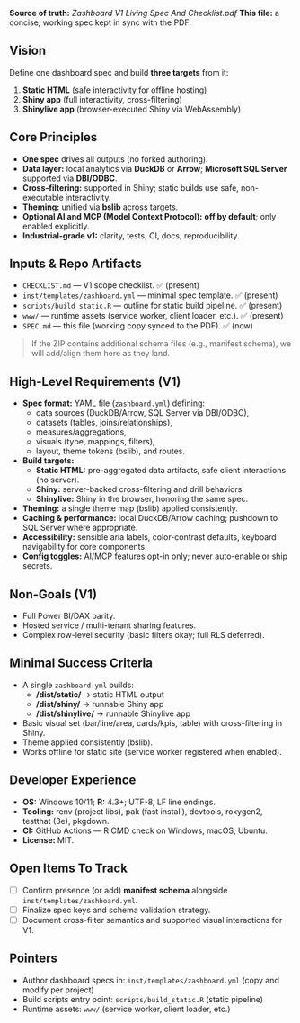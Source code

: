 ﻿**Source of truth:** _Zashboard V1 Living Spec And Checklist.pdf_
**This file:** a concise, working spec kept in sync with the PDF.
## Vision
Define one dashboard spec and build **three targets** from it:
1) **Static HTML** (safe interactivity for offline hosting)  
2) **Shiny app** (full interactivity, cross-filtering)  
3) **Shinylive app** (browser-executed Shiny via WebAssembly)

## Core Principles
- **One spec** drives all outputs (no forked authoring).
- **Data layer:** local analytics via **DuckDB** or **Arrow**; **Microsoft SQL Server** supported via **DBI/ODBC**.
- **Cross-filtering:** supported in Shiny; static builds use safe, non-executable interactivity.
- **Theming:** unified via **bslib** across targets.
- **Optional AI and MCP (Model Context Protocol):** **off by default**; only enabled explicitly.
- **Industrial-grade v1:** clarity, tests, CI, docs, reproducibility.

## Inputs & Repo Artifacts
- `CHECKLIST.md` — V1 scope checklist. ✅ (present)
- `inst/templates/zashboard.yml` — minimal spec template. ✅ (present)
- `scripts/build_static.R` — outline for static build pipeline. ✅ (present)
- `www/` — runtime assets (service worker, client loader, etc.). ✅ (present)
- `SPEC.md` — this file (working copy synced to the PDF). ✅ (now)

> If the ZIP contains additional schema files (e.g., manifest schema), we will add/align them here as they land.

## High-Level Requirements (V1)
- **Spec format:** YAML file (`zashboard.yml`) defining:
  - data sources (DuckDB/Arrow, SQL Server via DBI/ODBC),
  - datasets (tables, joins/relationships),
  - measures/aggregations,
  - visuals (type, mappings, filters),
  - layout, theme tokens (bslib), and routes.
- **Build targets:**
  - **Static HTML:** pre-aggregated data artifacts, safe client interactions (no server).
  - **Shiny:** server-backed cross-filtering and drill behaviors.
  - **Shinylive:** Shiny in the browser, honoring the same spec.
- **Theming:** a single theme map (bslib) applied consistently.
- **Caching & performance:** local DuckDB/Arrow caching; pushdown to SQL Server where appropriate.
- **Accessibility:** sensible aria labels, color-contrast defaults, keyboard navigability for core components.
- **Config toggles:** AI/MCP features opt-in only; never auto-enable or ship secrets.

## Non-Goals (V1)
- Full Power BI/DAX parity.
- Hosted service / multi-tenant sharing features.
- Complex row-level security (basic filters okay; full RLS deferred).

## Minimal Success Criteria
- A single `zashboard.yml` builds:
  - **/dist/static/** → static HTML output
  - **/dist/shiny/** → runnable Shiny app
  - **/dist/shinylive/** → runnable Shinylive app
- Basic visual set (bar/line/area, cards/kpis, table) with cross-filtering in Shiny.
- Theme applied consistently (bslib).
- Works offline for static site (service worker registered when enabled).

## Developer Experience
- **OS:** Windows 10/11; **R:** 4.3+; UTF-8, LF line endings.
- **Tooling:** renv (project libs), pak (fast install), devtools, roxygen2, testthat (3e), pkgdown.
- **CI:** GitHub Actions — R CMD check on Windows, macOS, Ubuntu.
- **License:** MIT.

## Open Items To Track
- [ ] Confirm presence (or add) **manifest schema** alongside `inst/templates/zashboard.yml`.
- [ ] Finalize spec keys and schema validation strategy.
- [ ] Document cross-filter semantics and supported visual interactions for V1.

## Pointers
- Author dashboard specs in: `inst/templates/zashboard.yml` (copy and modify per project)
- Build scripts entry point: `scripts/build_static.R` (static pipeline)
- Runtime assets: `www/` (service worker, client loader, etc.)
